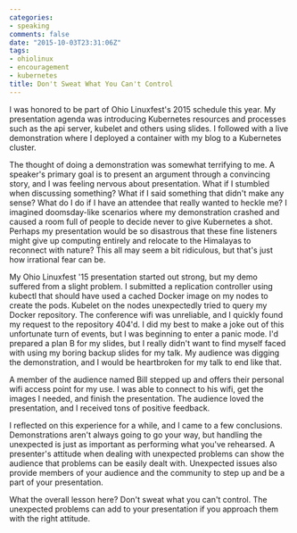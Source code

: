 ```yaml
---
categories: 
- speaking
comments: false
date: "2015-10-03T23:31:06Z"
tags:
- ohiolinux
- encouragement
- kubernetes
title: Don't Sweat What You Can't Control
---
```


I was honored to be part of Ohio Linuxfest's 2015 schedule this year. My presentation agenda was introducing Kubernetes resources and processes such as the api server, kubelet and others using slides. I followed with a live demonstration where I deployed a container with my blog to a Kubernetes cluster.

The thought of doing a demonstration was somewhat terrifying to me. A speaker's primary goal is to present an argument through a convincing story, and I was feeling nervous about presentation. What if I stumbled when discussing something? What if I said something that didn't make any sense? What do I do if I have an attendee that really wanted to heckle me? I imagined doomsday-like scenarios where my demonstration crashed and caused a room full of people to decide never to give Kubernetes a shot. Perhaps my presentation would be so disastrous that these fine listeners might give up computing entirely and relocate to the Himalayas to reconnect with nature? This all may seem a bit ridiculous, but that's just how irrational fear can be.

My Ohio Linuxfest '15 presentation started out strong, but my demo suffered from a slight problem. I submitted a replication controller using kubectl that should have used a cached Docker image on my nodes to create the pods. Kubelet on the nodes unexpectedly tried to query my Docker repository. The conference wifi was unreliable, and I quickly found my request to the repository 404'd. I did my best to make a joke out of this unfortunate turn of events, but I was beginning to enter a panic mode. I'd prepared a plan B for my slides, but I really didn't want to find myself faced with using my boring backup slides for my talk. My audience was digging the demonstration, and I would be heartbroken for my talk to end like that.

A member of the audience named Bill stepped up and offers their personal wifi access point for my use. I was able to connect to his wifi, get the images I needed, and finish the presentation. The audience loved the presentation, and I received tons of positive feedback.

I reflected on this experience for a while, and I came to a few conclusions. Demonstrations aren't always going to go your way, but handling the unexpected is just as important as performing what you've rehearsed. A presenter's attitude when dealing with  unexpected problems can show the audience that problems can be easily dealt with. Unexpected issues also provide members of your audience and the community to step up and be a part of your presentation.

What the overall lesson here? Don't sweat what you can't control. The unexpected problems can add to your presentation if you approach them with the right attitude.
